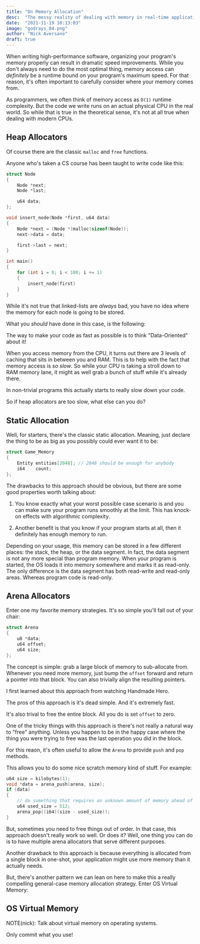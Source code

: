 ```yaml
---
title: "On Memory Allocation"
desc:  "The messy reality of dealing with memory in real-time applications"
date:  "2021-11-19 10:13:03"
image: "godrays_04.png"
author: "Nick Aversano"
draft: true
---
```


When writing high-performance software, organizing your program's memory properly can result in dramatic speed improvements.
While you don't always need to do the most optimal thing, memory access can _definitely_ be a runtime bound on your program's maximum speed.
For that reason, it's often important to carefully consider where your memory comes from.

As programmers, we often think of memory access as `O(1)` runtime complexity. But the code we write runs on an actual physical CPU in the real world. So while that is true in the theoretical sense, it's not at all true when dealing with modern CPUs.

## Heap Allocators

Of course there are the classic `malloc` and `free` functions.

Anyone who's taken a CS course has been taught to write code like this:

```c
struct Node
{
    Node *next;
    Node *last;

    u64 data;
};

void insert_node(Node *first, u64 data)
{
    Node *next = (Node *)malloc(sizeof(Node));
    next->data = data;

    first->last = next;
}

int main()
{
    for (int i = 0; i < 100; i += 1)
    {
        insert_node(first)
    }
}
```

While it's not true that linked-lists are _always_ bad, you have no idea where the memory for each node is going to be stored.

What you _should_ have done in this case, is the following:

The way to make your code as fast as possible is to think "Data-Oriented" about it!

When you access memory from the CPU, it turns out there are 3 levels of caching that sits in between you and RAM. This is to help with the fact that memory access is _so slow_.
So while your CPU is taking a stroll down to RAM memory lane, it might as well grab a bunch of stuff while it's already there.


In non-trivial programs this actually starts to really slow down your code.


So if heap allocators are too slow, what else can you do?


## Static Allocation

Well, for starters, there's the classic static allocation. Meaning, just declare the thing to be as big as you possibly could ever want it to be:

```c
struct Game_Memory
{
    Entity entities[2048]; // 2048 should be enough for anybody
    i64    count;
};
```

The drawbacks to this approach should be obvious, but there are some good properties worth talking about:

1) You know exactly what your worst possible case scenario is and you can make sure your program runs smoothly at the limit. This has knock-on effects with algorithmic complexity.

2) Another benefit is that you know if your program starts at all, then it definitely has enough memory to run.

Depending on your usage, this memory can be stored in a few different places: the stack, the heap, or the data segment.
In fact, the data segment is not any more special than program memory.
When your program is started, the OS loads it into memory somewhere and marks it as read-only.
The only difference is the data segment has both read-write and read-only areas. Whereas program code is read-only.


## Arena Allocators

Enter one my favorite memory strategies. It's so simple you'll fall out of your chair:

```c
struct Arena
{
    u8 *data;
    u64 offset;
    u64 size;
};
```

The concept is simple: grab a large block of memory to sub-allocate from. Whenever you need more memory, just bump the `offset` forward and return a pointer into that block.
You can also trivially align the resulting pointers.

I first learned about this approach from watching Handmade Hero.

The pros of this approach is it's dead simple. And it's extremely fast.

It's also trival to free the entire block. All you do is set `offset` to zero.

One of the tricky things with this approach is there's not really a natural way to "free" anything. Unless you happen to be in the happy case where the thing you were trying to free was the last operation you did in the block.

For this reaon, it's often useful to allow the `Arena` to provide `push` and `pop` methods.

This allows you to do some nice scratch memory kind of stuff. For example:

```c
u64 size = kilobytes(1);
void *data = arena_push(arena, size);
if (data)
{
    // do something that requires an unknown amount of memory ahead of time...
    u64 used_size = 512;
    arena_pop((i64)(size - used_size));
}
```

But, sometimes you need to free things out of order. In that case, this approach doesn't really work so well. Or does it?
Well, one thing you can do is to have multiple arena allocators that serve different purposes.



Another drawback to this approach is because everything is allocated from a single block in one-shot, your application might use more memory than it actually needs.

But, there's another pattern we can lean on here to make this a really compelling general-case memory allocation strategy. Enter OS Virtual Memory:


## OS Virtual Memory

NOTE(nick): Talk about virtual memory on operating systems.

Only commit what you use!